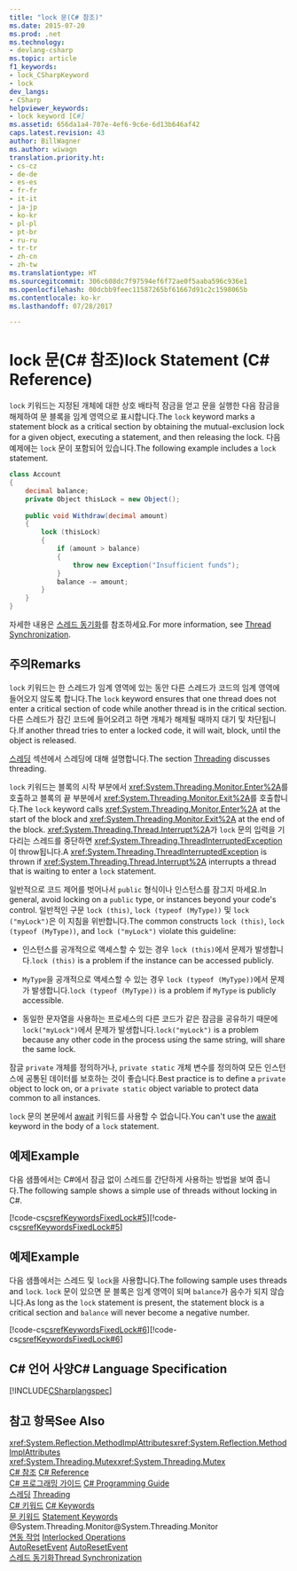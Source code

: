 ```yaml
---
title: "lock 문(C# 참조)"
ms.date: 2015-07-20
ms.prod: .net
ms.technology:
- devlang-csharp
ms.topic: article
f1_keywords:
- lock_CSharpKeyword
- lock
dev_langs:
- CSharp
helpviewer_keywords:
- lock keyword [C#]
ms.assetid: 656da1a4-707e-4ef6-9c6e-6d13b646af42
caps.latest.revision: 43
author: BillWagner
ms.author: wiwagn
translation.priority.ht:
- cs-cz
- de-de
- es-es
- fr-fr
- it-it
- ja-jp
- ko-kr
- pl-pl
- pt-br
- ru-ru
- tr-tr
- zh-cn
- zh-tw
ms.translationtype: HT
ms.sourcegitcommit: 306c608dc7f97594ef6f72ae0f5aaba596c936e1
ms.openlocfilehash: 00dcbb9feec11587265bf61667d91c2c1598065b
ms.contentlocale: ko-kr
ms.lasthandoff: 07/28/2017

---
```

# <a name="lock-statement-c-reference"></a><span data-ttu-id="3e59a-102">lock 문(C# 참조)</span><span class="sxs-lookup"><span data-stu-id="3e59a-102">lock Statement (C# Reference)</span></span>
<span data-ttu-id="3e59a-103">`lock` 키워드는 지정된 개체에 대한 상호 배타적 잠금을 얻고 문을 실행한 다음 잠금을 해제하여 문 블록을 임계 영역으로 표시합니다.</span><span class="sxs-lookup"><span data-stu-id="3e59a-103">The `lock` keyword marks a statement block as a critical section by obtaining the mutual-exclusion lock for a given object, executing a statement, and then releasing the lock.</span></span> <span data-ttu-id="3e59a-104">다음 예제에는 `lock` 문이 포함되어 있습니다.</span><span class="sxs-lookup"><span data-stu-id="3e59a-104">The following example includes a `lock` statement.</span></span>  
  
```csharp  
class Account  
{  
    decimal balance;  
    private Object thisLock = new Object();  
  
    public void Withdraw(decimal amount)  
    {  
        lock (thisLock)  
        {  
            if (amount > balance)  
            {  
                throw new Exception("Insufficient funds");  
            }  
            balance -= amount;  
        }  
    }  
}  
```  
  
 <span data-ttu-id="3e59a-105">자세한 내용은 [스레드 동기화](http://msdn.microsoft.com/library/413e1f28-a2c5-4eec-8338-aa43e7982ff4)를 참조하세요.</span><span class="sxs-lookup"><span data-stu-id="3e59a-105">For more information, see [Thread Synchronization](http://msdn.microsoft.com/library/413e1f28-a2c5-4eec-8338-aa43e7982ff4).</span></span>  
  
## <a name="remarks"></a><span data-ttu-id="3e59a-106">주의</span><span class="sxs-lookup"><span data-stu-id="3e59a-106">Remarks</span></span>  
 <span data-ttu-id="3e59a-107">`lock` 키워드는 한 스레드가 임계 영역에 있는 동안 다른 스레드가 코드의 임계 영역에 들어오지 않도록 합니다.</span><span class="sxs-lookup"><span data-stu-id="3e59a-107">The `lock` keyword ensures that one thread does not enter a critical section of code while another thread is in the critical section.</span></span> <span data-ttu-id="3e59a-108">다른 스레드가 잠긴 코드에 들어오려고 하면 개체가 해제될 때까지 대기 및 차단됩니다.</span><span class="sxs-lookup"><span data-stu-id="3e59a-108">If another thread tries to enter a locked code, it will wait, block, until the object is released.</span></span>  
  
 <span data-ttu-id="3e59a-109">[스레딩](http://msdn.microsoft.com/library/552f6c68-dbdb-4327-ae36-32cf9063d88c) 섹션에서 스레딩에 대해 설명합니다.</span><span class="sxs-lookup"><span data-stu-id="3e59a-109">The section [Threading](http://msdn.microsoft.com/library/552f6c68-dbdb-4327-ae36-32cf9063d88c) discusses threading.</span></span>  
  
 <span data-ttu-id="3e59a-110">`lock` 키워드는 블록의 시작 부분에서 <xref:System.Threading.Monitor.Enter%2A>를 호출하고 블록의 끝 부분에서 <xref:System.Threading.Monitor.Exit%2A>를 호출합니다.</span><span class="sxs-lookup"><span data-stu-id="3e59a-110">The `lock` keyword calls <xref:System.Threading.Monitor.Enter%2A> at the start of the block and <xref:System.Threading.Monitor.Exit%2A> at the end of the block.</span></span> <span data-ttu-id="3e59a-111"><xref:System.Threading.Thread.Interrupt%2A>가 `lock` 문의 입력을 기다리는 스레드를 중단하면 <xref:System.Threading.ThreadInterruptedException>이 throw됩니다.</span><span class="sxs-lookup"><span data-stu-id="3e59a-111">A <xref:System.Threading.ThreadInterruptedException> is thrown if <xref:System.Threading.Thread.Interrupt%2A> interrupts a thread that is waiting to enter a `lock` statement.</span></span>  
  
 <span data-ttu-id="3e59a-112">일반적으로 코드 제어를 벗어나서 `public` 형식이나 인스턴스를 잠그지 마세요.</span><span class="sxs-lookup"><span data-stu-id="3e59a-112">In general, avoid locking on a `public` type, or instances beyond your code's control.</span></span> <span data-ttu-id="3e59a-113">일반적인 구문 `lock (this)`, `lock (typeof (MyType))` 및 `lock ("myLock")`은 이 지침을 위반합니다.</span><span class="sxs-lookup"><span data-stu-id="3e59a-113">The common constructs `lock (this)`, `lock (typeof (MyType))`, and `lock ("myLock")` violate this guideline:</span></span>  
  
-   <span data-ttu-id="3e59a-114">인스턴스를 공개적으로 액세스할 수 있는 경우 `lock (this)`에서 문제가 발생합니다.</span><span class="sxs-lookup"><span data-stu-id="3e59a-114">`lock (this)` is a problem if the instance can be accessed publicly.</span></span>  
  
-   <span data-ttu-id="3e59a-115">`MyType`을 공개적으로 액세스할 수 있는 경우 `lock (typeof (MyType))`에서 문제가 발생합니다.</span><span class="sxs-lookup"><span data-stu-id="3e59a-115">`lock (typeof (MyType))` is a problem if `MyType` is publicly accessible.</span></span>  
  
-   <span data-ttu-id="3e59a-116">동일한 문자열을 사용하는 프로세스의 다른 코드가 같은 잠금을 공유하기 때문에 `lock("myLock")`에서 문제가 발생합니다.</span><span class="sxs-lookup"><span data-stu-id="3e59a-116">`lock("myLock")` is a problem because any other code in the process using the same string, will share the same lock.</span></span>  
  
 <span data-ttu-id="3e59a-117">잠글 `private` 개체를 정의하거나, `private static` 개체 변수를 정의하여 모든 인스턴스에 공통된 데이터를 보호하는 것이 좋습니다.</span><span class="sxs-lookup"><span data-stu-id="3e59a-117">Best practice is to define a `private` object to lock on, or a `private static` object variable to protect data common to all instances.</span></span>  
  
 <span data-ttu-id="3e59a-118">`lock` 문의 본문에서 [await](../../../csharp/language-reference/keywords/await.md) 키워드를 사용할 수 없습니다.</span><span class="sxs-lookup"><span data-stu-id="3e59a-118">You can't use the [await](../../../csharp/language-reference/keywords/await.md) keyword in the body of a `lock` statement.</span></span>  
  
## <a name="example"></a><span data-ttu-id="3e59a-119">예제</span><span class="sxs-lookup"><span data-stu-id="3e59a-119">Example</span></span>  
 <span data-ttu-id="3e59a-120">다음 샘플에서는 C#에서 잠금 없이 스레드를 간단하게 사용하는 방법을 보여 줍니다.</span><span class="sxs-lookup"><span data-stu-id="3e59a-120">The following sample shows a simple use of threads without locking in C#.</span></span>  
  
 <span data-ttu-id="3e59a-121">[!code-cs[csrefKeywordsFixedLock#5](../../../csharp/language-reference/keywords/codesnippet/CSharp/lock-statement_1.cs)]</span><span class="sxs-lookup"><span data-stu-id="3e59a-121">[!code-cs[csrefKeywordsFixedLock#5](../../../csharp/language-reference/keywords/codesnippet/CSharp/lock-statement_1.cs)]</span></span>  
  
## <a name="example"></a><span data-ttu-id="3e59a-122">예제</span><span class="sxs-lookup"><span data-stu-id="3e59a-122">Example</span></span>  
 <span data-ttu-id="3e59a-123">다음 샘플에서는 스레드 및 `lock`을 사용합니다.</span><span class="sxs-lookup"><span data-stu-id="3e59a-123">The following sample uses threads and `lock`.</span></span> <span data-ttu-id="3e59a-124">`lock` 문이 있으면 문 블록은 임계 영역이 되며 `balance`가 음수가 되지 않습니다.</span><span class="sxs-lookup"><span data-stu-id="3e59a-124">As long as the `lock` statement is present, the statement block is a critical section and `balance` will never become a negative number.</span></span>  
  
 <span data-ttu-id="3e59a-125">[!code-cs[csrefKeywordsFixedLock#6](../../../csharp/language-reference/keywords/codesnippet/CSharp/lock-statement_2.cs)]</span><span class="sxs-lookup"><span data-stu-id="3e59a-125">[!code-cs[csrefKeywordsFixedLock#6](../../../csharp/language-reference/keywords/codesnippet/CSharp/lock-statement_2.cs)]</span></span>  
  
## <a name="c-language-specification"></a><span data-ttu-id="3e59a-126">C# 언어 사양</span><span class="sxs-lookup"><span data-stu-id="3e59a-126">C# Language Specification</span></span>  
 [!INCLUDE[CSharplangspec](~/includes/csharplangspec-md.md)]  
  
## <a name="see-also"></a><span data-ttu-id="3e59a-127">참고 항목</span><span class="sxs-lookup"><span data-stu-id="3e59a-127">See Also</span></span>  
 <span data-ttu-id="3e59a-128"><xref:System.Reflection.MethodImplAttributes></span><span class="sxs-lookup"><span data-stu-id="3e59a-128"><xref:System.Reflection.MethodImplAttributes></span></span>   
 <span data-ttu-id="3e59a-129"><xref:System.Threading.Mutex></span><span class="sxs-lookup"><span data-stu-id="3e59a-129"><xref:System.Threading.Mutex></span></span>   
 <span data-ttu-id="3e59a-130">[C# 참조](../../../csharp/language-reference/index.md) </span><span class="sxs-lookup"><span data-stu-id="3e59a-130">[C# Reference](../../../csharp/language-reference/index.md) </span></span>  
 <span data-ttu-id="3e59a-131">[C# 프로그래밍 가이드](../../../csharp/programming-guide/index.md) </span><span class="sxs-lookup"><span data-stu-id="3e59a-131">[C# Programming Guide](../../../csharp/programming-guide/index.md) </span></span>  
 <span data-ttu-id="3e59a-132">[스레딩](http://msdn.microsoft.com/library/552f6c68-dbdb-4327-ae36-32cf9063d88c) </span><span class="sxs-lookup"><span data-stu-id="3e59a-132">[Threading](http://msdn.microsoft.com/library/552f6c68-dbdb-4327-ae36-32cf9063d88c) </span></span>  
 <span data-ttu-id="3e59a-133">[C# 키워드](../../../csharp/language-reference/keywords/index.md) </span><span class="sxs-lookup"><span data-stu-id="3e59a-133">[C# Keywords](../../../csharp/language-reference/keywords/index.md) </span></span>  
 <span data-ttu-id="3e59a-134">[문 키워드](../../../csharp/language-reference/keywords/statement-keywords.md) </span><span class="sxs-lookup"><span data-stu-id="3e59a-134">[Statement Keywords](../../../csharp/language-reference/keywords/statement-keywords.md) </span></span>  
 <span data-ttu-id="3e59a-135">@System.Threading.Monitor</span><span class="sxs-lookup"><span data-stu-id="3e59a-135">@System.Threading.Monitor</span></span>   
 <span data-ttu-id="3e59a-136">[연동 작업](../../../standard/threading/interlocked-operations.md) </span><span class="sxs-lookup"><span data-stu-id="3e59a-136">[Interlocked Operations](../../../standard/threading/interlocked-operations.md) </span></span>  
 <span data-ttu-id="3e59a-137">[AutoResetEvent](../../../standard/threading/autoresetevent.md) </span><span class="sxs-lookup"><span data-stu-id="3e59a-137">[AutoResetEvent](../../../standard/threading/autoresetevent.md) </span></span>  
 [<span data-ttu-id="3e59a-138">스레드 동기화</span><span class="sxs-lookup"><span data-stu-id="3e59a-138">Thread Synchronization</span></span>](http://msdn.microsoft.com/library/413e1f28-a2c5-4eec-8338-aa43e7982ff4)

